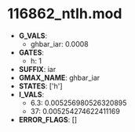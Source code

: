 # 116862_ntIh.mod

- **G_VALS**:
  - ghbar_iar: 0.0008
- **GATES**:
  - h: 1
- **SUFFIX**: iar
- **GMAX_NAME**: ghbar_iar
- **STATES**: ['h']
- **I_VALS**:
  - 6.3: 0.005256980526320895
  - 37: 0.005254274622411169
- **ERROR_FLAGS**: []
